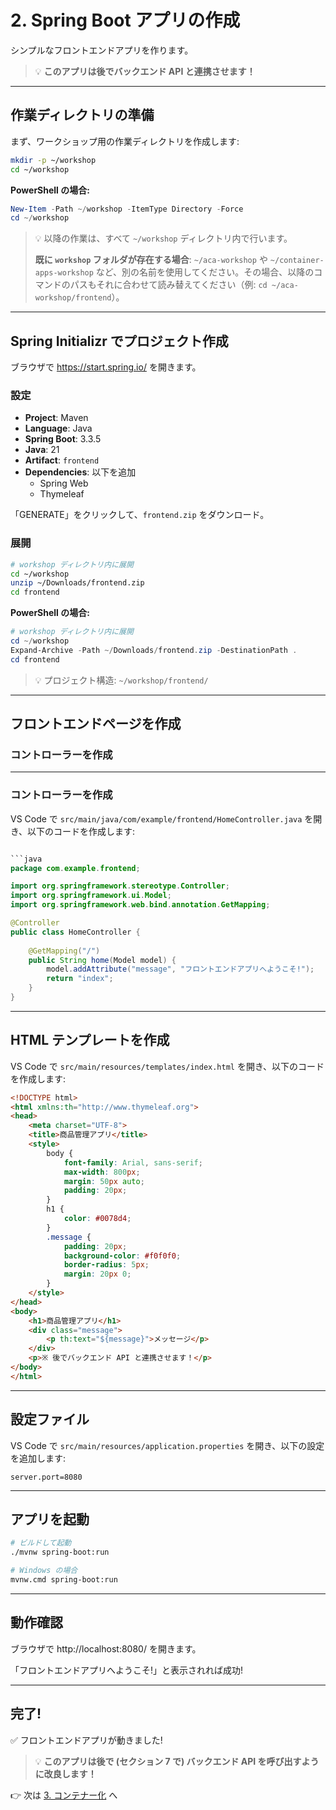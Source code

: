 # 2. Spring Boot アプリの作成

シンプルなフロントエンドアプリを作ります。

> 💡 **このアプリは後でバックエンド API と連携させます！**

---

## 作業ディレクトリの準備

まず、ワークショップ用の作業ディレクトリを作成します:

```bash
mkdir -p ~/workshop
cd ~/workshop
```

**PowerShell の場合:**
```powershell
New-Item -Path ~/workshop -ItemType Directory -Force
cd ~/workshop
```

> 💡 以降の作業は、すべて `~/workshop` ディレクトリ内で行います。
> 
> **既に `workshop` フォルダが存在する場合**: `~/aca-workshop` や `~/container-apps-workshop` など、別の名前を使用してください。その場合、以降のコマンドのパスもそれに合わせて読み替えてください（例: `cd ~/aca-workshop/frontend`）。

---

## Spring Initializr でプロジェクト作成

ブラウザで https://start.spring.io/ を開きます。

### 設定

- **Project**: Maven
- **Language**: Java
- **Spring Boot**: 3.3.5
- **Java**: 21
- **Artifact**: `frontend`
- **Dependencies**: 以下を追加
  - Spring Web
  - Thymeleaf

「GENERATE」をクリックして、`frontend.zip` をダウンロード。

### 展開

```bash
# workshop ディレクトリ内に展開
cd ~/workshop
unzip ~/Downloads/frontend.zip
cd frontend
```

**PowerShell の場合:**
```powershell
# workshop ディレクトリ内に展開
cd ~/workshop
Expand-Archive -Path ~/Downloads/frontend.zip -DestinationPath .
cd frontend
```

> 💡 プロジェクト構造: `~/workshop/frontend/`

---

## フロントエンドページを作成

### コントローラーを作成

---

### コントローラーを作成

VS Code で `src/main/java/com/example/frontend/HomeController.java` を開き、以下のコードを作成します:

```java

```java
package com.example.frontend;

import org.springframework.stereotype.Controller;
import org.springframework.ui.Model;
import org.springframework.web.bind.annotation.GetMapping;

@Controller
public class HomeController {
    
    @GetMapping("/")
    public String home(Model model) {
        model.addAttribute("message", "フロントエンドアプリへようこそ!");
        return "index";
    }
}
```

---

## HTML テンプレートを作成

VS Code で `src/main/resources/templates/index.html` を開き、以下のコードを作成します:

```html
<!DOCTYPE html>
<html xmlns:th="http://www.thymeleaf.org">
<head>
    <meta charset="UTF-8">
    <title>商品管理アプリ</title>
    <style>
        body {
            font-family: Arial, sans-serif;
            max-width: 800px;
            margin: 50px auto;
            padding: 20px;
        }
        h1 {
            color: #0078d4;
        }
        .message {
            padding: 20px;
            background-color: #f0f0f0;
            border-radius: 5px;
            margin: 20px 0;
        }
    </style>
</head>
<body>
    <h1>商品管理アプリ</h1>
    <div class="message">
        <p th:text="${message}">メッセージ</p>
    </div>
    <p>※ 後でバックエンド API と連携させます！</p>
</body>
</html>
```

---

## 設定ファイル

VS Code で `src/main/resources/application.properties` を開き、以下の設定を追加します:

```properties
server.port=8080
```

---

## アプリを起動

```bash
# ビルドして起動
./mvnw spring-boot:run

# Windows の場合
mvnw.cmd spring-boot:run
```

---

## 動作確認

ブラウザで http://localhost:8080/ を開きます。

「フロントエンドアプリへようこそ!」と表示されれば成功!

---

## 完了!

✅ フロントエンドアプリが動きました!

> 💡 **このアプリは後で (セクション 7 で) バックエンド API を呼び出すように改良します！**

👉 次は [3. コンテナー化](./03-containerize.md) へ
